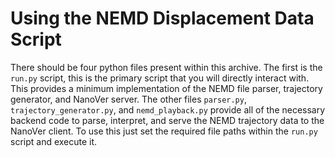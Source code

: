 # Using the NEMD Displacement Data Script

There should be four python files present within this archive. The first is the `run.py` script, this is the primary script that you will directly interact with. This provides a minimum implementation of the NEMD file parser, trajectory generator, and NanoVer server. The other files `parser.py`, `trajectory_generator.py`, and `nemd_playback.py` provide all of the necessary backend code to parse, interpret, and serve the NEMD trajectory data to the NanoVer client. To use this just set the required file paths within the `run.py` script and execute it.
